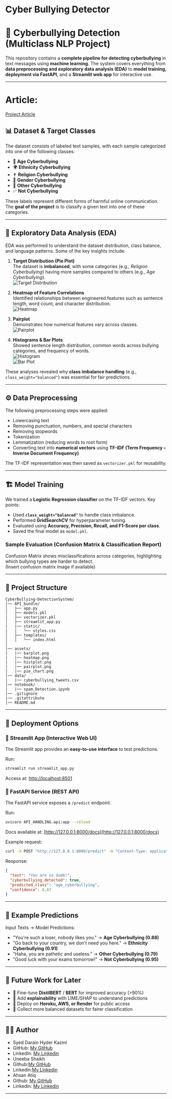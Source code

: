 # Cyber Bullying Detector

# 🚨 Cyberbullying Detection (Multiclass NLP Project)

This repository contains a **complete pipeline for detecting cyberbullying** in text messages using **machine learning**. 
The system covers everything from **data preprocessing and exploratory data analysis (EDA)** to **model training, deployment via FastAPI**, 
and a **Streamlit web app** for interactive use.

---

# Article:
[Project Article](https://medium.com/@uneebashaikh/my-buildables-peer-project-journey-building-an-ai-cyberbullying-detection-system-1b1fabcb2417)

## 📊 Dataset & Target Classes

The dataset consists of labeled text samples, with each sample categorized into one of the following classes:

- 🧑 **Age Cyberbullying**  
- 🌍 **Ethnicity Cyberbullying**  
- ✝️ **Religion Cyberbullying**  
- 🚻 **Gender Cyberbullying**  
- 🔹 **Other Cyberbullying**  
- ✅ **Not Cyberbullying**  

These labels represent different forms of harmful online communication. The **goal of the project** is to classify a given text into one of these categories.

---

## 🔬 Exploratory Data Analysis (EDA)

EDA was performed to understand the dataset distribution, class balance, and language patterns. Some of the key insights include:

1. **Target Distribution (Pie Plot)**  
   The dataset is **imbalanced**, with some categories (e.g., *Religion Cyberbullying*) having more samples compared to others (e.g., *Age Cyberbullying*).  
   ![Target Distribution](assets/pie_chart.png)

2. **Heatmap of Feature Correlations**  
   Identified relationships between engineered features such as sentence length, word count, and character distribution.  
   ![Heatmap](assets/heatmap.png)

3. **Pairplot**  
   Demonstrates how numerical features vary across classes.  
   ![Pairplot](assets/pairplot.png)

4. **Histograms & Bar Plots**  
   Showed sentence length distribution, common words across bullying categories, and frequency of words.  
   ![Histogram](assets/histplot.png)  
   ![Bar Plot](assets/barplot.png)  

These analyses revealed why **class imbalance handling** (e.g., `class_weight="balanced"`) was essential for fair predictions.

---

## ⚙️ Data Preprocessing

The following preprocessing steps were applied:

- Lowercasing text  
- Removing punctuation, numbers, and special characters  
- Removing stopwords  
- Tokenization  
- Lemmatization (reducing words to root form)  
- Converting text into **numerical vectors** using **TF-IDF (Term Frequency – Inverse Document Frequency)**  

The TF-IDF representation was then saved as `vectorizer.pkl` for reusability.

---

## 🏗️ Model Training

We trained a **Logistic Regression classifier** on the TF-IDF vectors. Key points:

- Used **`class_weight="balanced"`** to handle class imbalance.  
- Performed **GridSearchCV** for hyperparameter tuning.  
- Evaluated using **Accuracy, Precision, Recall, and F1-Score per class**.  
- Saved the final model as `model.pkl`.  

### Sample Evaluation (Confusion Matrix & Classification Report)

Confusion Matrix shows misclassifications across categories, highlighting which bullying types are harder to detect.  
(Insert confusion matrix image if available)

---

## 📂 Project Structure

```
CyberBullying-DetectionSystem/
│── API_bundle/
│   ├── app.py                
│   ├── models.pkl
|   ├── vectorizer.pkl         
│   ├── streamlit_app.py   
|   |── static/
|   |   └── styles.css 
│   ├── templates/
│   │   └── index.html      
│
│── assets/
|   |── barplot.png
|   |── heatmap.png
|   |── histplot.png
|   |── pairplot.png
|   |── pie_chart.png            
│── data/
|   |── cyberbullying_tweets.csv          
│── notebook/
|   |── spam_Detection.ipynb          
│── .gitignore
|── .gitattribute                  
│── README.md                
```

---

## 🚀 Deployment Options

### 🔹 Streamlit App (Interactive Web UI)
The Streamlit app provides an **easy-to-use interface** to test predictions.

Run:
```bash
streamlit run streamlit_app.py
```
Access at: [http://localhost:8501](http://localhost:8501)

### 🔹 FastAPI Service (REST API)
The FastAPI service exposes a `/predict` endpoint.

Run:
```bash
uvicorn API_HANDLING.api:app --reload
```
Docs available at: [http://127.0.0.1:8000/docs](http://127.0.0.1:8000/docs)

Example request:
```bash
curl -X POST "http://127.0.0.1:8000/predict" -H "Content-Type: application/json" -d "{"text":"You are so dumb!"}"
```

Response:
```json
{
  "text": "You are so dumb!",
  "cyberbullying_detected": true,
  "predicted_class": "age_cyberbullying",
  "confidence": 0.87
}
```

---



## 🎯 Example Predictions

Input Texts → Model Predictions:

- "You're such a loser, nobody likes you." → **Age Cyberbullying (0.88)**  
- "Go back to your country, we don’t need you here." → **Ethnicity Cyberbullying (0.91)**  
- "Haha, you are pathetic and useless." → **Other Cyberbullying (0.79)**  
- "Good luck with your exams tomorrow!" → **Not Cyberbullying (0.95)**  

---

## 📌 Future Work for Later

- 🔹 Fine-tune **DistilBERT** / **BERT** for improved accuracy (>90%)  
- 🔹 Add **explainability** with LIME/SHAP to understand predictions  
- 🔹 Deploy on **Heroku, AWS, or Render** for public access  
- 🔹 Collect more balanced datasets for fairer classification  

---

## 👨‍💻 Author
  
  - Syed Darain Hyder Kazmi
  - GitHub: [My GitHub](https://github.com/DarainHyder)
  - LinkedIn: [My Linkedin](https://linkedin.com/in/syed-darain-hyder-kazmi)
  - Uneeba Shaikh
  - Github:[My GitHub](https://github.com/UNEEBASHAIKH)
  - Linkedin:[My Linkedin](https://www.linkedin.com/in/uneeba-shaikh-257625265/)
  - Ahsan Atiq
  - Github: [My GitHub](https://github.com/ahsanatiq05)
  - Linkedin: [My Linkedin](https://www.linkedin.com/in/muhammad-ahsan-atiq-399653378/)



---
